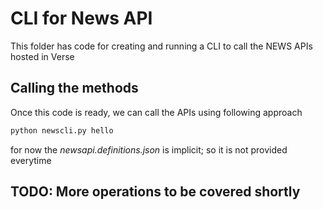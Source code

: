 # CLI for News API

This folder has code for creating and running a CLI to call the NEWS APIs hosted in Verse

## Calling the methods

Once this code is ready, we can call the APIs using following approach

```sh
python newscli.py hello
```

for now the *newsapi.definitions.json* is implicit; so it is not provided everytime

## TODO: More operations to be covered shortly

